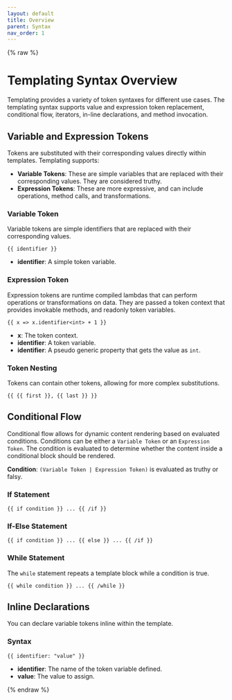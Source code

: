 ```yaml
---
layout: default
title: Overview
parent: Syntax
nav_order: 1
---
```

{% raw %}
# Templating Syntax Overview

Templating provides a variety of token syntaxes for different use cases. The templating syntax supports
value and expression token replacement, conditional flow, iterators, in-line declarations, and method invocation.

## Variable and Expression Tokens

Tokens are substituted with their corresponding values directly within templates. Templating supports:

- **Variable Tokens**: These are simple variables that are replaced with their corresponding values. They are considered truthy.
- **Expression Tokens**: These are more expressive, and can include operations, method calls, and transformations.

### Variable Token

Variable tokens are simple identifiers that are replaced with their corresponding values.

`{{ identifier }}`

- **identifier**: A simple token variable.

### Expression Token

Expression tokens are runtime compiled lambdas that can perform operations or transformations on data.
They are passed a token context that provides invokable methods, and readonly token variables.

`{{ x => x.identifier<int> + 1 }}`

- **x**: The token context.
- **identifier**: A token variable.
- **identifier<int>**: A pseudo generic property that gets the value as `int`.

### Token Nesting
Tokens can contain other tokens, allowing for more complex substitutions.

`{{ {{ first }}, {{ last }} }}`

## Conditional Flow

Conditional flow allows for dynamic content rendering based on evaluated conditions. Conditions can 
be either a `Variable Token` or an `Expression Token`. The condition is evaluated to determine whether 
the content inside a conditional block should be rendered.

**Condition**: `(Variable Token | Expression Token)` is evaluated as truthy or falsy.

### If Statement

`{{ if condition }} ... {{ /if }}`

### If-Else Statement

`{{ if condition }} ... {{ else }} ... {{ /if }}`


### While Statement

The `while` statement repeats a template block while a condition is true.

`{{ while condition }} ... {{ /while }}`

## Inline Declarations

You can declare variable tokens inline within the template.

### Syntax

`{{ identifier: "value" }}`

- **identifier**: The name of the token variable defined.
- **value**: The value to assign.

{% endraw %}
